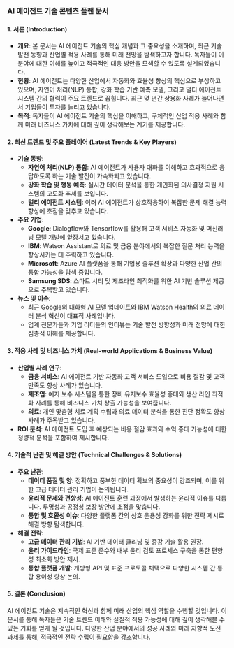 ### AI 에이전트 기술 콘텐츠 플랜 문서

#### 1. 서론 (Introduction)
   - **개요**: 본 문서는 AI 에이전트 기술의 핵심 개념과 그 중요성을 소개하며, 최근 기술 발전 동향과 산업별 적용 사례를 통해 미래 전망을 탐색하고자 합니다. 독자들이 이 분야에 대한 이해를 높이고 적극적인 대응 방안을 모색할 수 있도록 설계되었습니다.
   - **현황**: AI 에이전트는 다양한 산업에서 자동화와 효율성 향상의 핵심으로 부상하고 있으며, 자연어 처리(NLP) 통합, 강화 학습 기반 예측 모델, 그리고 멀티 에이전트 시스템 간의 협력이 주요 트렌드로 꼽힙니다. 최근 몇 년간 상용화 사례가 늘어나면서 기업들이 투자를 늘리고 있습니다.
   - **목적**: 독자들이 AI 에이전트 기술의 핵심을 이해하고, 구체적인 산업 적용 사례와 함께 미래 비즈니스 가치에 대해 깊이 생각해보는 계기를 제공합니다.

#### 2. 최신 트렌드 및 주요 플레이어 (Latest Trends & Key Players)
   - **기술 동향**:
     - **자연어 처리(NLP) 통합**: AI 에이전트가 사용자 대화를 이해하고 효과적으로 응답하도록 하는 기술 발전이 가속화되고 있습니다.
     - **강화 학습 및 행동 예측**: 실시간 데이터 분석을 통한 개인화된 의사결정 지원 시스템의 고도화 추세를 보입니다.
     - **멀티 에이전트 시스템**: 여러 AI 에이전트가 상호작용하여 복잡한 문제 해결 능력 향상에 초점을 맞추고 있습니다.
   - **주요 기업**:
     - **Google**: Dialogflow와 Tensorflow를 활용해 고객 서비스 자동화 및 머신러닝 모델 개발에 앞장서고 있습니다.
     - **IBM**: Watson Assistant로 의료 및 금융 분야에서의 복잡한 질문 처리 능력을 향상시키는 데 주력하고 있습니다.
     - **Microsoft**: Azure AI 플랫폼을 통해 기업용 솔루션 확장과 다양한 산업 간의 통합 가능성을 탐색 중입니다.
     - **Samsung SDS**: 스마트 시티 및 제조라인 최적화를 위한 AI 기반 솔루션 제공으로 주목받고 있습니다.
   - **뉴스 및 이슈**:
     - 최근 Google의 대화형 AI 모델 업데이트와 IBM Watson Health의 의료 데이터 분석 혁신이 대표적 사례입니다.
     - 업계 전문가들과 기업 리더들의 인터뷰는 기술 발전 방향성과 미래 전망에 대한 심층적 이해를 제공합니다.

#### 3. 적용 사례 및 비즈니스 가치 (Real-world Applications & Business Value)
   - **산업별 사례 연구**:
     - **금융 서비스**: AI 에이전트 기반 자동화 고객 서비스 도입으로 비용 절감 및 고객 만족도 향상 사례가 있습니다.
     - **제조업**: 예지 보수 시스템을 통한 장비 유지보수 효율성 증대와 생산 라인 최적화 사례를 통해 비즈니스 가치 창출 가능성을 보여줍니다.
     - **의료**: 개인 맞춤형 치료 계획 수립과 의료 데이터 분석을 통한 진단 정확도 향상 사례가 주목받고 있습니다.
   - **ROI 분석**: AI 에이전트 도입 후 예상되는 비용 절감 효과와 수익 증대 가능성에 대한 정량적 분석을 포함하여 제시합니다.

#### 4. 기술적 난관 및 해결 방안 (Technical Challenges & Solutions)
   - **주요 난관**:
     - **데이터 품질 및 양**: 정확하고 풍부한 데이터 확보의 중요성이 강조되며, 이를 위한 고급 데이터 관리 기법이 논의됩니다.
     - **윤리적 문제와 편향성**: AI 에이전트 훈련 과정에서 발생하는 윤리적 이슈를 다룹니다. 투명성과 공정성 보장 방안에 초점을 맞춥니다.
     - **통합 및 호환성 이슈**: 다양한 플랫폼 간의 상호 운용성 강화를 위한 전략 제시로 해결 방향 탐색합니다.
   - **해결 전략**:
     - **고급 데이터 관리 기법**: AI 기반 데이터 클리닝 및 증강 기술 활용 권장.
     - **윤리 가이드라인**: 국제 표준 준수와 내부 윤리 검토 프로세스 구축을 통한 편향성 최소화 방안 제시.
     - **통합 플랫폼 개발**: 개방형 API 및 표준 프로토콜 채택으로 다양한 시스템 간 통합 용이성 향상 논의.

#### 5. 결론 (Conclusion)
   AI 에이전트 기술은 지속적인 혁신과 함께 미래 산업의 핵심 역할을 수행할 것입니다. 이 문서를 통해 독자들은 기술 트렌드 이해와 실질적 적용 가능성에 대해 깊이 생각해볼 수 있는 기회를 얻게 될 것입니다. 다양한 산업 분야에서의 성공 사례와 미래 지향적 도전 과제를 통해, 적극적인 전략 수립이 필요함을 강조합니다.